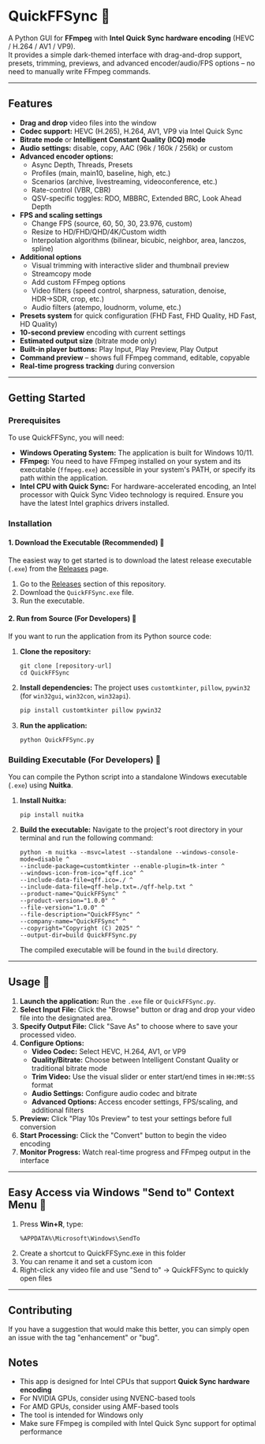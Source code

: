 # QuickFFSync 🚀

A Python GUI for **FFmpeg** with **Intel Quick Sync hardware encoding** (HEVC / H.264 / AV1 / VP9).  
It provides a simple dark-themed interface with drag-and-drop support, presets, trimming, previews, and advanced encoder/audio/FPS options – no need to manually write FFmpeg commands.

---

## Features

- **Drag and drop** video files into the window
- **Codec support:** HEVC (H.265), H.264, AV1, VP9 via Intel Quick Sync
- **Bitrate mode** or **Intelligent Constant Quality (ICQ) mode**
- **Audio settings:** disable, copy, AAC (96k / 160k / 256k) or custom
- **Advanced encoder options:**
  - Async Depth, Threads, Presets
  - Profiles (main, main10, baseline, high, etc.)
  - Scenarios (archive, livestreaming, videoconference, etc.)
  - Rate-control (VBR, CBR)
  - QSV-specific toggles: RDO, MBBRC, Extended BRC, Look Ahead Depth
- **FPS and scaling settings**
  - Change FPS (source, 60, 50, 30, 23.976, custom)
  - Resize to HD/FHD/QHD/4K/Custom width
  - Interpolation algorithms (bilinear, bicubic, neighbor, area, lanczos, spline)
- **Additional options**
  - Visual trimming with interactive slider and thumbnail preview
  - Streamcopy mode
  - Add custom FFmpeg options
  - Video filters (speed control, sharpness, saturation, denoise, HDR→SDR, crop, etc.)
  - Audio filters (atempo, loudnorm, volume, etc.)
- **Presets system** for quick configuration (FHD Fast, FHD Quality, HD Fast, HD Quality)
- **10-second preview** encoding with current settings
- **Estimated output size** (bitrate mode only)
- **Built-in player buttons:** Play Input, Play Preview, Play Output
- **Command preview** – shows full FFmpeg command, editable, copyable
- **Real-time progress tracking** during conversion

---

## Getting Started

### Prerequisites

To use QuickFFSync, you will need:

* **Windows Operating System:** The application is built for Windows 10/11.
* **FFmpeg:** You need to have FFmpeg installed on your system and its executable (`ffmpeg.exe`) accessible in your system's PATH, or specify its path within the application.
* **Intel CPU with Quick Sync:** For hardware-accelerated encoding, an Intel processor with Quick Sync Video technology is required. Ensure you have the latest Intel graphics drivers installed.

### Installation

#### 1. Download the Executable (Recommended) 🚀

The easiest way to get started is to download the latest release executable (`.exe`) from the [Releases](#) page.

1.  Go to the [Releases](#) section of this repository.
2.  Download the `QuickFFSync.exe` file.
3.  Run the executable.

#### 2. Run from Source (For Developers) 🔧

If you want to run the application from its Python source code:

1.  **Clone the repository:**
    ```
    git clone [repository-url]
    cd QuickFFSync
    ```
2.  **Install dependencies:**
    The project uses `customtkinter`, `pillow`, `pywin32` (for `win32gui`, `win32con`, `win32api`).
    ```bash
    pip install customtkinter pillow pywin32
    ```
3.  **Run the application:**
    ```
    python QuickFFSync.py
    ```

### Building Executable (For Developers) 🔧

You can compile the Python script into a standalone Windows executable (`.exe`) using **Nuitka**.

1.  **Install Nuitka:**
    ```
    pip install nuitka
    ```
2.  **Build the executable:**
    Navigate to the project's root directory in your terminal and run the following command:

    ```
    python -m nuitka --msvc=latest --standalone --windows-console-mode=disable ^
    --include-package=customtkinter --enable-plugin=tk-inter ^
    --windows-icon-from-ico="qff.ico" ^
    --include-data-file=qff.ico=./ ^
    --include-data-file=qff-help.txt=./qff-help.txt ^
    --product-name="QuickFFSync" ^
    --product-version="1.0.0" ^
    --file-version="1.0.0" ^
    --file-description="QuickFFSync" ^
    --company-name="QuickFFSync" ^
    --copyright="Copyright (C) 2025" ^
    --output-dir=build QuickFFSync.py
    ```
    The compiled executable will be found in the `build` directory.

---

## Usage 🎥

1.  **Launch the application:** Run the `.exe` file or `QuickFFSync.py`.
2.  **Select Input File:** Click the "Browse" button or drag and drop your video file into the designated area.
3.  **Specify Output File:** Click "Save As" to choose where to save your processed video.
4.  **Configure Options:**
    * **Video Codec:** Select HEVC, H.264, AV1, or VP9
    * **Quality/Bitrate:** Choose between Intelligent Constant Quality or traditional bitrate mode
    * **Trim Video:** Use the visual slider or enter start/end times in `HH:MM:SS` format
    * **Audio Settings:** Configure audio codec and bitrate
    * **Advanced Options:** Access encoder settings, FPS/scaling, and additional filters
5.  **Preview:** Click "Play 10s Preview" to test your settings before full conversion
6.  **Start Processing:** Click the "Convert" button to begin the video encoding
7.  **Monitor Progress:** Watch real-time progress and FFmpeg output in the interface

---

## Easy Access via Windows "Send to" Context Menu 📁

1. Press **Win+R**, type:
   ```
   %APPDATA%\Microsoft\Windows\SendTo
   ```
2. Create a shortcut to QuickFFSync.exe in this folder
3. You can rename it and set a custom icon
4. Right-click any video file and use "Send to" → QuickFFSync to quickly open files

---

## Contributing

If you have a suggestion that would make this better, you can simply open an issue with the tag "enhancement" or "bug".

## Notes

- This app is designed for Intel CPUs that support **Quick Sync hardware encoding**
- For NVIDIA GPUs, consider using NVENC-based tools
- For AMD GPUs, consider using AMF-based tools
- The tool is intended for Windows only
- Make sure FFmpeg is compiled with Intel Quick Sync support for optimal performance
